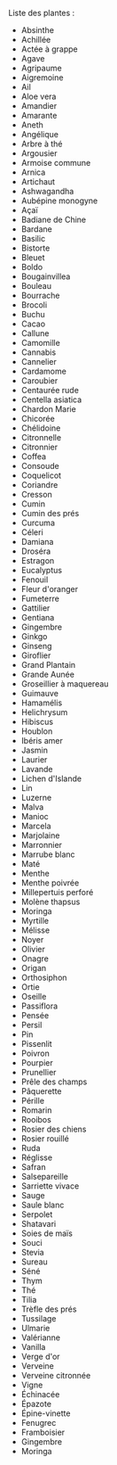 Liste des plantes :

- Absinthe
- Achillée
- Actée à grappe
- Agave
- Agripaume
- Aigremoine
- Ail
- Aloe vera
- Amandier
- Amarante
- Aneth
- Angélique
- Arbre à thé
- Argousier
- Armoise commune
- Arnica
- Artichaut
- Ashwagandha
- Aubépine monogyne
- Açaï
- Badiane de Chine
- Bardane
- Basilic
- Bistorte
- Bleuet
- Boldo
- Bougainvillea
- Bouleau
- Bourrache
- Brocoli
- Buchu
- Cacao
- Callune
- Camomille
- Cannabis
- Cannelier
- Cardamome
- Caroubier
- Centaurée rude
- Centella asiatica
- Chardon Marie
- Chicorée
- Chélidoine
- Citronnelle
- Citronnier
- Coffea
- Consoude
- Coquelicot
- Coriandre
- Cresson
- Cumin
- Cumin des prés
- Curcuma
- Céleri
- Damiana
- Droséra
- Estragon
- Eucalyptus
- Fenouil
- Fleur d'oranger
- Fumeterre
- Gattilier
- Gentiana
- Gingembre
- Ginkgo
- Ginseng
- Giroflier
- Grand Plantain
- Grande Aunée
- Groseillier à maquereau
- Guimauve
- Hamamélis
- Helichrysum
- Hibiscus
- Houblon
- Ibéris amer
- Jasmin
- Laurier
- Lavande
- Lichen d'Islande
- Lin
- Luzerne
- Malva
- Manioc
- Marcela
- Marjolaine
- Marronnier
- Marrube blanc
- Maté
- Menthe
- Menthe poivrée
- Millepertuis perforé
- Molène thapsus
- Moringa
- Myrtille
- Mélisse
- Noyer
- Olivier
- Onagre
- Origan
- Orthosiphon
- Ortie
- Oseille
- Passiflora
- Pensée
- Persil
- Pin
- Pissenlit
- Poivron
- Pourpier
- Prunellier
- Prêle des champs
- Pâquerette
- Pérille
- Romarin
- Rooibos
- Rosier des chiens
- Rosier rouillé
- Ruda
- Réglisse
- Safran
- Salsepareille
- Sarriette vivace
- Sauge
- Saule blanc
- Serpolet
- Shatavari
- Soies de maïs
- Souci
- Stevia
- Sureau
- Séné
- Thym
- Thé
- Tilia
- Trèfle des prés
- Tussilage
- Ulmarie
- Valérianne
- Vanilla
- Verge d'or
- Verveine
- Verveine citronnée
- Vigne
- Échinacée
- Épazote
- Épine-vinette
- Fenugrec
- Framboisier
- Gingembre
- Moringa